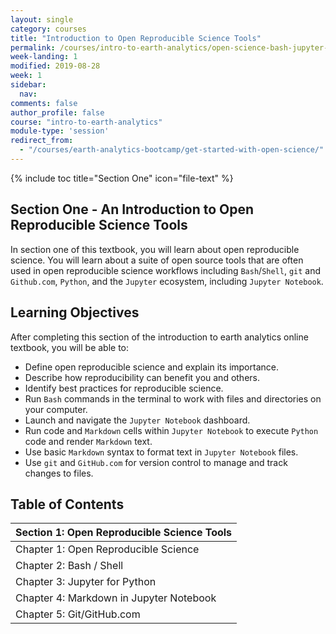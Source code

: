 ```yaml
---
layout: single
category: courses
title: "Introduction to Open Reproducible Science Tools"
permalink: /courses/intro-to-earth-analytics/open-science-bash-jupyter-markdown-git/
week-landing: 1
modified: 2019-08-28
week: 1
sidebar:
  nav:
comments: false
author_profile: false
course: "intro-to-earth-analytics"
module-type: 'session'
redirect_from:
  - "/courses/earth-analytics-bootcamp/get-started-with-open-science/"
---
```

{% include toc title="Section One" icon="file-text" %}

<div class="notice--info" markdown="1">

## <i class="fa fa-ship" aria-hidden="true"></i> Section One - An Introduction to Open Reproducible Science Tools

In section one of this textbook, you will learn about open reproducible science. You will learn about a suite of open source tools that are often used in open reproducible science workflows including `Bash`/`Shell`, `git` and `Github.com`, `Python`, and the `Jupyter` ecosystem, including `Jupyter Notebook`. 


## <i class="fa fa-graduation-cap" aria-hidden="true"></i> Learning Objectives

After completing this section of the introduction to earth analytics online textbook, you will be able to:

* Define open reproducible science and explain its importance.
* Describe how reproducibility can benefit you and others.
* Identify best practices for reproducible science. 
* Run `Bash` commands in the terminal to work with files and directories on your computer.
* Launch and navigate the `Jupyter Notebook` dashboard.
* Run code and `Markdown` cells within `Jupyter Notebook` to execute `Python` code and render `Markdown` text.
* Use basic `Markdown` syntax to format text in `Jupyter Notebook` files.
* Use `git` and `GitHub.com` for version control to manage and track changes to files.

</div>


## <i class="fa fa-calendar-check-o" aria-hidden="true"></i> Table of Contents

| Section 1: Open Reproducible Science Tools |
|:----------------------------------------------------------|
| Chapter 1: Open Reproducible Science            | 
| Chapter 2: Bash / Shell  |
| Chapter 3: Jupyter for Python   |
| Chapter 4: Markdown in Jupyter Notebook   |
| Chapter 5: Git/GitHub.com   |

